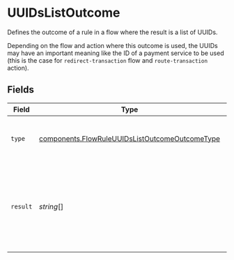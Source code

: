 # UUIDsListOutcome

Defines the outcome of a rule in a flow where the result
is a list of UUIDs.

Depending on the flow and action where this outcome is used, the UUIDs
may have an important meaning like the ID of a payment service to be
used (this is the case for `redirect-transaction` flow and
`route-transaction` action).


## Fields

| Field                                                                                                            | Type                                                                                                             | Required                                                                                                         | Description                                                                                                      | Example                                                                                                          |
| ---------------------------------------------------------------------------------------------------------------- | ---------------------------------------------------------------------------------------------------------------- | ---------------------------------------------------------------------------------------------------------------- | ---------------------------------------------------------------------------------------------------------------- | ---------------------------------------------------------------------------------------------------------------- |
| `type`                                                                                                           | [components.FlowRuleUUIDsListOutcomeOutcomeType](../../models/components/flowruleuuidslistoutcomeoutcometype.md) | :heavy_check_mark:                                                                                               | The type of action outcome for the given rule.                                                                   | list                                                                                                             |
| `result`                                                                                                         | *string*[]                                                                                                       | :heavy_check_mark:                                                                                               | Results for a given flow action.                                                                                 | [<br/>"fe26475d-ec3e-4884-9553-f7356683f7f9",<br/>"d88aca32-07fb-46cd-a43f-86da02b73c21"<br/>]                   |